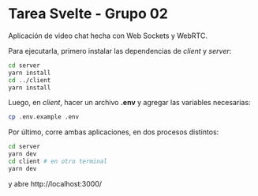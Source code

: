 # Tarea Svelte - Grupo 02
Aplicación de video chat hecha con Web Sockets y WebRTC.

Para ejecutarla, primero instalar las dependencias de _client_ y _server_:
```bash
cd server
yarn install
cd ../client
yarn install
```
Luego, en _client_, hacer un archivo **.env** y agregar las variables necesarias:
```bash
cp .env.example .env
```
Por último, corre ambas aplicaciones, en dos procesos distintos:
```bash
cd server
yarn dev
cd client # en otro terminal
yarn dev
```
y abre http://localhost:3000/
